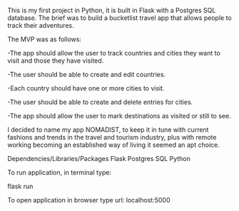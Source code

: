 This is my first project in Python, it is built in Flask with a Postgres SQL database.
The brief was to build a bucketlist travel app that allows people to track their adventures.

The MVP was as follows:

-The app should allow the user to track countries and cities they want to visit and those they have visited.

-The user should be able to create and edit countries.

-Each country should have one or more cities to visit.

-The user should be able to create and delete entries for cities.

-The app should allow the user to mark destinations as visited or still to see.

I decided to name my app NOMADIST, to keep it in tune with current fashions and trends in the travel and tourism industry, plus with remote working becoming an established way of living it seemed an apt choice.

Dependencies/Libraries/Packages
Flask
Postgres SQL
Python

To run application, in terminal type:

flask run

To open application in browser type url:
localhost:5000






